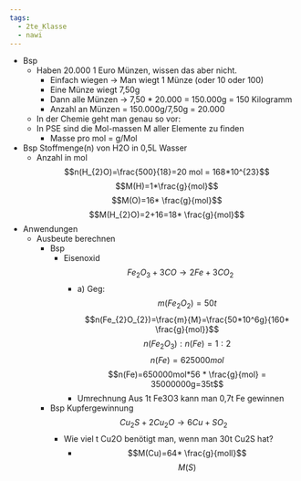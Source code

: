 ```yaml
---
tags:
  - 2te_Klasse
  - nawi
---
```

- Bsp
    - Haben 20.000 1 Euro Münzen, wissen das aber nicht.
        - Einfach wiegen → Man wiegt 1 Münze (oder 10 oder 100)
        - Eine Münze wiegt 7,50g
        - Dann alle Münzen → 7,50 * 20.000 = 150.000g = 150 Kilogramm
        - Anzahl an Münzen = 150.000g/7,50g = 20.000
    - In der Chemie geht man genau so vor:
    - In PSE sind die Mol-massen M aller Elemente zu finden
        - Masse pro mol = g/Mol
- Bsp Stoffmenge(n) von H2O in 0,5L Wasser 
	- Anzahl in mol $$n(H_{2}O)=\frac{500}{18}=20 mol = 168*10^{23}$$ $$M(H)=1*\frac{g}{mol}$$$$M(O)=16* \frac{g}{mol}$$$$M(H_{2}O)=2+16=18* \frac{g}{mol}$$
- Anwendungen
	- Ausbeute berechnen
		- Bsp
			- Eisenoxid $$Fe_{2}O_{3}+3CO→2Fe + 3 CO_{2}$$ 
				- a) Geg:$$m(Fe_{2}O_{2})=50t$$$$n(Fe_{2}O_{2})=\frac{m}{M}=\frac{50*10^6g}{160* \frac{g}{mol}}$$$$n(Fe_{2}O_{3}):n(Fe)=1:2$$$$n(Fe)=625000mol$$$$n(Fe)=650000mol*56 * \frac{g}{mol} = 35000000g=35t$$
				- Umrechnung Aus 1t Fe3O3 kann man 0,7t Fe gewinnen 
		- Bsp Kupfergewinnung $$Cu_{2}S+2Cu_{2}O→6Cu+SO_{2}$$
			- Wie viel t Cu2O benötigt man, wenn man 30t Cu2S hat? 
				- $$M(Cu)=64* \frac{g}{moll}$$  $$M(S)$$
